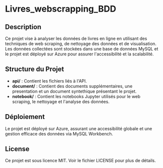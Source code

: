 # Livres_webscrapping_BDD

## Description

Ce projet vise à analyser les données de livres en ligne en utilisant des techniques de web scraping, de nettoyage des données et de visualisation. Les données collectées sont stockées dans une base de données MySQL et le projet est déployé sur Azure pour assurer l'accessibilité et la scalabilité.

## Structure du Projet

- **api/** : Contient les fichiers liés à l'API.
- **document/** : Contient des documents supplémentaires, une presentation et un document syntethique présentant le projet.
- **notebook/** : Contient les notebooks Jupyter utilisés pour le web scraping, le nettoyage et l'analyse des données.

## Déploiement

Le projet est déployé sur Azure, assurant une accessibilité globale et une gestion efficace des données via MySQL Workbench.

## License

Ce projet est sous licence MIT. Voir le fichier LICENSE pour plus de détails.

